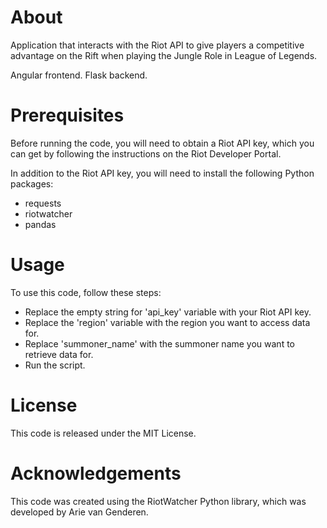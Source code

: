 # About
Application that interacts with the Riot API to give players a competitive advantage on the Rift when playing the Jungle Role in League of Legends. 

Angular frontend. Flask backend.

# Prerequisites
Before running the code, you will need to obtain a Riot API key, which you can get by following the instructions on the Riot Developer Portal.

In addition to the Riot API key, you will need to install the following Python packages:

* requests
* riotwatcher
* pandas

# Usage
To use this code, follow these steps:

* Replace the empty string for 'api_key' variable with your Riot API key.
* Replace the 'region' variable with the region you want to access data for.
* Replace 'summoner_name' with the summoner name you want to retrieve data for.
* Run the script.

# License
This code is released under the MIT License.

# Acknowledgements
This code was created using the RiotWatcher Python library, which was developed by Arie van Genderen.

